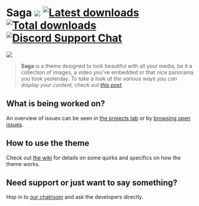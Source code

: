 Saga [![](https://img.shields.io/github/release/Reedyn/Saga.svg?style=flat-square&label=Current%20release)](http://github.com/Reedyn/Saga/releases/latest) [![Latest downloads](https://img.shields.io/github/downloads/Reedyn/Saga/latest/total.svg?style=flat-square&label=Downloads&colorB=007ec6)](http://github.com/Reedyn/Saga/releases/latest) [![Total downloads](https://img.shields.io/github/downloads/Reedyn/Saga/total.svg?style=flat-square&label=Downloads)](http://github.com/Reedyn/Saga/releases/latest) [![Discord Support Chat](http://gustavlindqvist.se/content/images/2016/02/Discord-Button-2.svg)](https://discord.gg/aY34ACs)
====

[![](https://saga.gustavlindqvist.se/content/images/2018/07/Saga-2.jpg)](http://saga.gustavlindqvist.se/2014/09/22/welcome-to-ghost/)

> **Saga** is a theme designed to look beautiful with all your media, be it a collection of images, a video you've embedded or that nice panorama you took yesterday. *To take a look at the various ways you can display your content, check out [this post](http://saga.gustavlindqvist.se/2014/09/22/welcome-to-ghost/)*.

## What is being worked on?

An overview of issues can be seen in [the projects tab](https://github.com/Reedyn/Saga/projects) or by [browsing open issues](https://github.com/Reedyn/Saga/issues).

## How to use the theme

Check out [the wiki](https://github.com/Reedyn/Saga/wiki) for details on some quirks and specifics on how the theme works.

## Need support or just want to say something?

Hop in to [our chatroom](https://discord.gg/0hxZF1kYaZ4M65fL) and ask the developers directly.